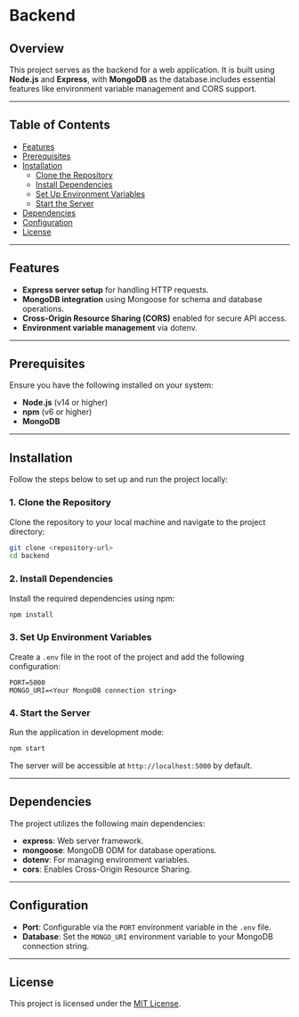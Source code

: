 # Backend  

## Overview  

This project serves as the backend for a web application. It is built using **Node.js** and **Express**, with **MongoDB** as the database.includes essential features like environment variable management and CORS support.  

---

## Table of Contents  

- [Features](#features)  
- [Prerequisites](#prerequisites)  
- [Installation](#installation)  
  - [Clone the Repository](#clone-the-repository)  
  - [Install Dependencies](#install-dependencies)  
  - [Set Up Environment Variables](#set-up-environment-variables)  
  - [Start the Server](#start-the-server)  
- [Dependencies](#dependencies)  
- [Configuration](#configuration)  
- [License](#license)  

---

## Features  

- **Express server setup** for handling HTTP requests.  
- **MongoDB integration** using Mongoose for schema and database operations.  
- **Cross-Origin Resource Sharing (CORS)** enabled for secure API access.  
- **Environment variable management** via dotenv.  

---

## Prerequisites  

Ensure you have the following installed on your system:  

- **Node.js** (v14 or higher)  
- **npm** (v6 or higher)  
- **MongoDB**  

---

## Installation  

Follow the steps below to set up and run the project locally:  

### 1. Clone the Repository  

Clone the repository to your local machine and navigate to the project directory:  

```bash  
git clone <repository-url>  
cd backend  
```  

### 2. Install Dependencies  

Install the required dependencies using npm:  

```bash  
npm install  
```  

### 3. Set Up Environment Variables  

Create a `.env` file in the root of the project and add the following configuration:  

```env  
PORT=5000  
MONGO_URI=<Your MongoDB connection string>  
```  

### 4. Start the Server  

Run the application in development mode:  

```bash  
npm start  
```  

The server will be accessible at `http://localhost:5000` by default.  

---

## Dependencies  

The project utilizes the following main dependencies:  

- **express**: Web server framework.  
- **mongoose**: MongoDB ODM for database operations.   
- **dotenv**: For managing environment variables.  
- **cors**: Enables Cross-Origin Resource Sharing.  

---

## Configuration  

- **Port**: Configurable via the `PORT` environment variable in the `.env` file.  
- **Database**: Set the `MONGO_URI` environment variable to your MongoDB connection string.  

---

## License  

This project is licensed under the [MIT License](LICENSE).  
